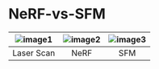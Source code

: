 # NeRF-vs-SFM

| ![image1](./media/small_scan.gif) | ![image2](.media/small_nerf.gif) | ![image3](.media/small_colmap.gif) |
|:--:|:---:|:---:|
| Laser Scan | NeRF | SFM |